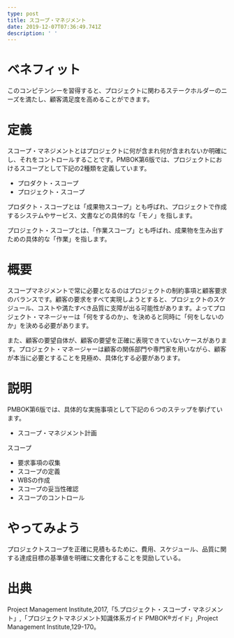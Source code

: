 ```yaml
---
type: post
title: スコープ・マネジメント
date: 2019-12-07T07:36:49.741Z
description: ' '
---
```

# ベネフィット

このコンピテンシーを習得すると、プロジェクトに関わるステークホルダーのニーズを満たし、顧客満足度を高めることができます。

# 定義

スコープ・マネジメントとはプロジェクトに何が含まれ何が含まれないか明確にし、それをコントロールすることです。PMBOK第6版では、プロジェクトにおけるスコープとして下記の2種類を定義しています。

* プロダクト・スコープ
* プロジェクト・スコープ

プロダクト・スコープとは「成果物スコープ」とも呼ばれ、プロジェクトで作成するシステムやサービス、文書などの具体的な「モノ」を指します。

プロジェクト・スコープとは、「作業スコープ」とも呼ばれ、成果物を生み出すための具体的な「作業」を指します。

# 概要

スコープマネジメントで常に必要となるのはプロジェクトの制約事項と顧客要求のバランスです。顧客の要求をすべて実現しようとすると、プロジェクトのスケジュール、コストや満たすべき品質に支障が出る可能性があります。よってプロジェクト・マネージャーは「何をするのか」、を決めると同時に「何をしないのか」を決める必要があります。

また、顧客の要望自体が、顧客の要望を正確に表現できていないケースがあります。プロジェクト・マネージャーは顧客の関係部門や専門家を用いながら、顧客が本当に必要とすることを見極め、具体化する必要があります。

# 説明

PMBOK第6版では、具体的な実施事項として下記の６つのステップを挙げています。

* スコープ・マネジメント計画

スコープ

* 要求事項の収集
* スコープの定義
* WBSの作成
* スコープの妥当性確認
* スコープのコントロール



# やってみよう

プロジェクトスコープを正確に見積もるために、費用、スケジュール、品質に関する達成目標の基準値を明確に文書化することを奨励している。

# 出典

Project Management Institute,2017,「5.プロジェクト・スコープ・マネジメント」,「プロジェクトマネジメント知識体系ガイド PMBOK®ガイド」,Project Management Institute,129-170。
